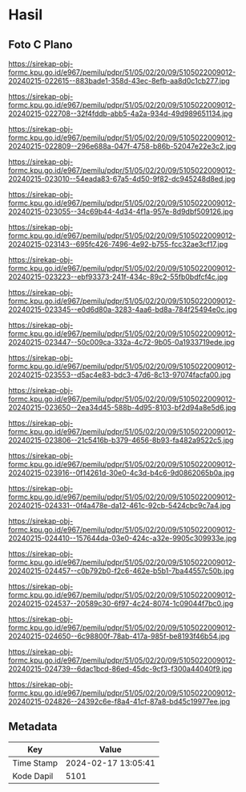 # Hasil

## Foto C Plano

https://sirekap-obj-formc.kpu.go.id/e967/pemilu/pdpr/51/05/02/20/09/5105022009012-20240215-022615--883bade1-358d-43ec-8efb-aa8d0c1cb277.jpg

https://sirekap-obj-formc.kpu.go.id/e967/pemilu/pdpr/51/05/02/20/09/5105022009012-20240215-022708--32f4fddb-abb5-4a2a-934d-49d989651134.jpg

https://sirekap-obj-formc.kpu.go.id/e967/pemilu/pdpr/51/05/02/20/09/5105022009012-20240215-022809--296e688a-047f-4758-b86b-52047e22e3c2.jpg

https://sirekap-obj-formc.kpu.go.id/e967/pemilu/pdpr/51/05/02/20/09/5105022009012-20240215-023010--54eada83-67a5-4d50-9f82-dc945248d8ed.jpg

https://sirekap-obj-formc.kpu.go.id/e967/pemilu/pdpr/51/05/02/20/09/5105022009012-20240215-023055--34c69b44-4d34-4f1a-957e-8d9dbf509126.jpg

https://sirekap-obj-formc.kpu.go.id/e967/pemilu/pdpr/51/05/02/20/09/5105022009012-20240215-023143--695fc426-7496-4e92-b755-fcc32ae3cf17.jpg

https://sirekap-obj-formc.kpu.go.id/e967/pemilu/pdpr/51/05/02/20/09/5105022009012-20240215-023223--ebf93373-241f-434c-89c2-55fb0bdfcf4c.jpg

https://sirekap-obj-formc.kpu.go.id/e967/pemilu/pdpr/51/05/02/20/09/5105022009012-20240215-023345--e0d6d80a-3283-4aa6-bd8a-784f25494e0c.jpg

https://sirekap-obj-formc.kpu.go.id/e967/pemilu/pdpr/51/05/02/20/09/5105022009012-20240215-023447--50c009ca-332a-4c72-9b05-0a1933719ede.jpg

https://sirekap-obj-formc.kpu.go.id/e967/pemilu/pdpr/51/05/02/20/09/5105022009012-20240215-023553--d5ac4e83-bdc3-47d6-8c13-97074facfa00.jpg

https://sirekap-obj-formc.kpu.go.id/e967/pemilu/pdpr/51/05/02/20/09/5105022009012-20240215-023650--2ea34d45-588b-4d95-8103-bf2d94a8e5d6.jpg

https://sirekap-obj-formc.kpu.go.id/e967/pemilu/pdpr/51/05/02/20/09/5105022009012-20240215-023806--21c5416b-b379-4656-8b93-fa482a9522c5.jpg

https://sirekap-obj-formc.kpu.go.id/e967/pemilu/pdpr/51/05/02/20/09/5105022009012-20240215-023916--0f14261d-30e0-4c3d-b4c6-9d0862065b0a.jpg

https://sirekap-obj-formc.kpu.go.id/e967/pemilu/pdpr/51/05/02/20/09/5105022009012-20240215-024331--0f4a478e-da12-461c-92cb-5424cbc9c7a4.jpg

https://sirekap-obj-formc.kpu.go.id/e967/pemilu/pdpr/51/05/02/20/09/5105022009012-20240215-024410--157644da-03e0-424c-a32e-9905c309933e.jpg

https://sirekap-obj-formc.kpu.go.id/e967/pemilu/pdpr/51/05/02/20/09/5105022009012-20240215-024457--c0b792b0-f2c6-462e-b5b1-7ba44557c50b.jpg

https://sirekap-obj-formc.kpu.go.id/e967/pemilu/pdpr/51/05/02/20/09/5105022009012-20240215-024537--20589c30-6f97-4c24-8074-1c09044f7bc0.jpg

https://sirekap-obj-formc.kpu.go.id/e967/pemilu/pdpr/51/05/02/20/09/5105022009012-20240215-024650--6c98800f-78ab-417a-985f-be8193f46b54.jpg

https://sirekap-obj-formc.kpu.go.id/e967/pemilu/pdpr/51/05/02/20/09/5105022009012-20240215-024739--6dac1bcd-86ed-45dc-9cf3-f300a44040f9.jpg

https://sirekap-obj-formc.kpu.go.id/e967/pemilu/pdpr/51/05/02/20/09/5105022009012-20240215-024826--24392c6e-f8a4-41cf-87a8-bd45c19977ee.jpg


## Metadata

| Key        | Value               |
| ---------- | ------------------- |
| Time Stamp | 2024-02-17 13:05:41 |
| Kode Dapil | 5101                |



